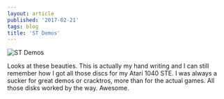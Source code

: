 ```yaml
---
layout: article
published: '2017-02-21'
tags: blog
title: 'ST Demos'
---
```


![ST Demos](../../assets/img/blog/stdemos.jpg)

Looks at these beauties. This is actually my hand writing and I can still remember how I got all those discs for my Atari 1040 STE. I was always a sucker for great demos or cracktros, more than for the actual games.
All those disks worked by the way. Awesome.

